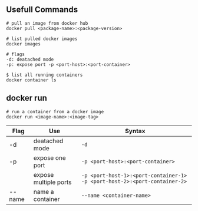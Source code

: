 ## Usefull Commands
    # pull an image from docker hub
    docker pull <package-name>:<package-version>

    # list pulled docker images
    docker images

    # flags
    -d: deatached mode
    -p: expose port -p <port-host>:<port-container>

    $ list all running containers
    docker container ls

## docker run 
    # run a container from a docker image
    docker run <image-name>:<image-tag>

| Flag      | Use                       | Syntax   |
|-----------|---------------------------|----------|
| -d        | deatached mode            | `-d`     |
| -p        | expose one port           | `-p <port-host>:<port-container>` |
|           | expose multiple ports     | `-p <port-host-1>:<port-container-1> -p <port-host-2>:<port-container-2>` |
| --name    | name a container          | `--name <container-name>`